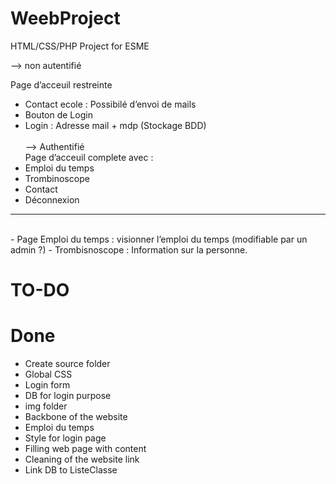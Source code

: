 # WeebProject
HTML/CSS/PHP Project for ESME

--> non autentifié<br>

Page d’acceuil restreinte <br>
- Contact ecole : Possibilé d’envoi de mails
- Bouton de Login
- Login : Adresse mail + mdp (Stockage BDD)
<br><br>
--> Authentifié <br>
Page d’acceuil complete avec :
- Emploi du temps
- Trombinoscope
- Contact
- Déconnexion
************************************************
<br>
- Page Emploi du temps : visionner l’emploi du temps (modifiable par un admin ?)
- Trombisnoscope : Information sur la personne.



# TO-DO

# Done

- Create source folder
- Global CSS
- Login form
- DB for login purpose
- img folder
- Backbone of the website
- Emploi du temps
- Style for login page
- Filling web page with content
- Cleaning of the website link
- Link DB to ListeClasse

